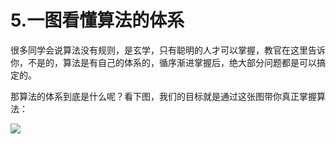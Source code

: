 # 5.一图看懂算法的体系

很多同学会说算法没有规则，是玄学，只有聪明的人才可以掌握，教官在这里告诉你，不是的，算法是有自己的体系的，循序渐进掌握后，绝大部分问题都是可以搞定的。

那算法的体系到底是什么呢？看下图，我们的目标就是通过这张图带你真正掌握算法：

![](https://pic.yupi.icu/5563/202311211321801.png)